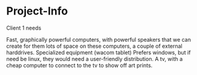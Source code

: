 # Project-Info

Client 1 needs

Fast, graphically powerful computers, with powerful speakers that we can create for them
lots of space on these computers, a couple of external harddrives.
Specialized equipment (wacom tablet)
Prefers windows, but if need be linux, they would need a user-friendly distribution.
A tv, with a cheap computer to connect to the tv to show off art prints.
